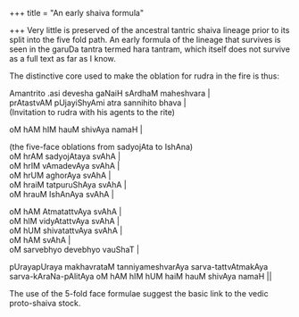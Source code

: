 +++
title = "An early shaiva formula"

+++
Very little is preserved of the ancestral tantric shaiva lineage prior
to its split into the five fold path. An early formula of the lineage
that survives is seen in the garuDa tantra termed hara tantram, which
itself does not survive as a full text as far as I know.

The distinctive core used to make the oblation for rudra in the fire is
thus:

Amantrito .asi devesha gaNaiH sArdhaM maheshvara |  
prAtastvAM pUjayiShyAmi atra sannihito bhava |  
(Invitation to rudra with his agents to the rite)

oM hAM hIM hauM shivAya namaH |

(the five-face oblations from sadyojAta to IshAna)  
oM hrAM sadyojAtaya svAhA |  
oM hrIM vAmadevAya svAhA |  
oM hrUM aghorAya svAhA |  
oM hraiM tatpuruShAya svAhA |  
oM hrauM IshAnAya svAhA |

oM hAM AtmatattvAya svAhA |  
oM hIM vidyAtattvAya svAhA |  
oM hUM shivatattvAya svAhA |  
oM hAM svAhA |  
oM sarvebhyo devebhyo vauShaT |

pUrayapUraya makhavrataM tanniyameshvarAya sarva-tattvAtmakAya
sarva-kAraNa-pAlitAya oM hAM hIM hUM haiM hauM shivAya namaH ||

The use of the 5-fold face formulae suggest the basic link to the vedic
proto-shaiva stock.
